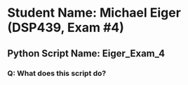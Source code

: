 # Student Name: Michael Eiger (DSP439, Exam #4)

## Python Script Name: Eiger_Exam_4

### Q: What does this script do?
